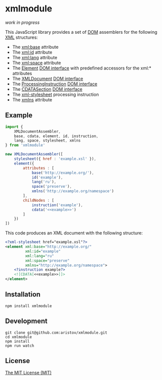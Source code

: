 # xmlmodule

_work in progress_

This JavaScript library provides a set of [DOM](https://www.w3.org/TR/dom) assemblers for the following [XML](https://www.w3.org/TR/xml) structures:

- The [xml:base](https://www.w3.org/TR/xmlbase) attribute
- The [xml:id](https://www.w3.org/TR/xml-id) attribute
- The [xml:lang](https://www.w3.org/TR/xml/#sec-lang-tag) attribute
- The [xml:space](https://www.w3.org/TR/xml/#sec-white-space) attribute
- The [Element](https://www.w3.org/TR/xml/#dt-element) [DOM interface](https://www.w3.org/TR/dom/#interface-element) with predefined accessors for the xml:* attributes
- The [XMLDocument](https://www.w3.org/TR/xml/#sec-documents) [DOM interface](https://www.w3.org/TR/dom/#xmldocument)
- The [ProcessingInstruction](https://www.w3.org/TR/xml/#sec-pi) [DOM interface](https://www.w3.org/TR/dom/#interface-processinginstruction)
- The [CDATASection](https://www.w3.org/TR/xml/#sec-cdata-sect) [DOM interface](https://dom.spec.whatwg.org/#interface-cdatasection)
- The [xml-stylesheet](https://www.w3.org/TR/xml-stylesheet) processing instruction
- The [xmlns](https://www.w3.org/TR/REC-xml-names) attribute

## Example

```js
import {
    XMLDocumentAssembler,
    base, cdata, element, id, instruction,
    lang, space, stylesheet, xmlns
} from 'xmlmodule'

new XMLDocumentAssembler([
    stylesheet({ href : 'example.xsl' }),
    element({
        attributes : [
            base('http://example.org/'),
            id('example'),
            lang('ru'),
            space('preserve'),
            xmlns('http://example.org/namespace')
        ],
        childNodes : [
            instruction('example'),
            cdata('<<example>>')
        ]
    })
])
```

This code produces an XML document with the following structure:

```xml
<?xml-stylesheet href="example.xsl"?>
<element xml:base="http://example.org/"
         xml:id="example"
         xml:lang="ru"
         xml:space="preserve"
         xmlns="http://example.org/namespace">
    <?instruction example?>
    <![CDATA[<<example>>]]>
</element>
```

## Installation

```
npm install xmlmodule
```

## Development

```
git clone git@github.com:aristov/xmlmodule.git
cd xmlmodule
npm install
npm run watch
```

## License

[The MIT License (MIT)](https://raw.githubusercontent.com/aristov/xmlmodule/master/LICENSE)
